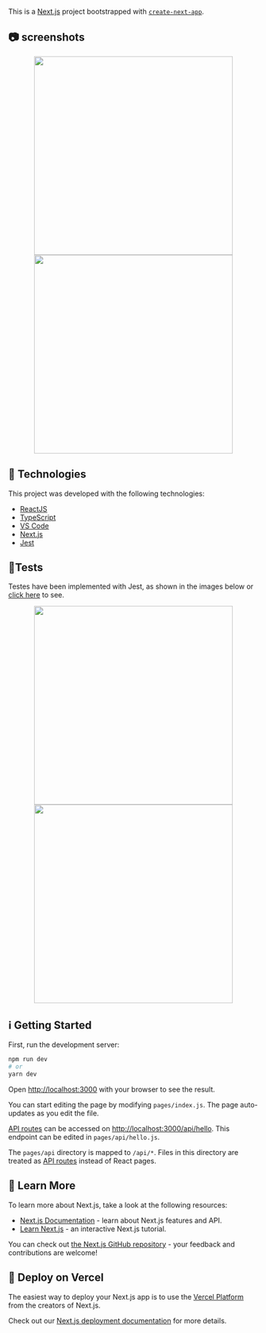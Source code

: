 This is a [Next.js](https://nextjs.org/) project bootstrapped with [`create-next-app`](https://github.com/vercel/next.js/tree/canary/packages/create-next-app).

## 📷 screenshots
<div align="center">
<img width="400px" src="https://user-images.githubusercontent.com/43748428/115904405-1955a100-a43b-11eb-99da-6440ea709922.png"/>
<img width="400px" src="https://user-images.githubusercontent.com/43748428/115904408-19ee3780-a43b-11eb-953f-58744ec060d1.png"/>
</div>

## :rocket: Technologies

This project was developed with the following technologies:

- [ReactJS](https://pt-br.reactjs.org/)
- [TypeScript](https://www.typescriptlang.org/)
- [VS Code](https://code.visualstudio.com/)
- [Next.js](https://nextjs.org/)
- [Jest](https://jestjs.io/pt-BR/)

## 🧪Tests

<P>Testes have been implemented with Jest, as shown in the images below or <a href="https://cesarzxk.github.io/Movit/components/index.html">click here</a> to see.</p>

<div align="center">
<img width="400px" src="https://res.cloudinary.com/da91uwz7j/image/upload/v1649430905/movit/Captura_de_tela_2022-04-07_195932_p4tnfc_tefvgr.png" />
<img width="400px" src="http://res.cloudinary.com/da91uwz7j/image/upload/v1649523466/movit/Captura_de_tela_2022-04-09_135537_a1ung4.png" />
</div>

## :information_source: Getting Started

First, run the development server:

```bash
npm run dev
# or
yarn dev
```

Open [http://localhost:3000](http://localhost:3000) with your browser to see the result.

You can start editing the page by modifying `pages/index.js`. The page auto-updates as you edit the file.

[API routes](https://nextjs.org/docs/api-routes/introduction) can be accessed on [http://localhost:3000/api/hello](http://localhost:3000/api/hello). This endpoint can be edited in `pages/api/hello.js`.

The `pages/api` directory is mapped to `/api/*`. Files in this directory are treated as [API routes](https://nextjs.org/docs/api-routes/introduction) instead of React pages.

## :bookmark: Learn More

To learn more about Next.js, take a look at the following resources:

- [Next.js Documentation](https://nextjs.org/docs) - learn about Next.js features and API.
- [Learn Next.js](https://nextjs.org/learn) - an interactive Next.js tutorial.

You can check out [the Next.js GitHub repository](https://github.com/vercel/next.js/) - your feedback and contributions are welcome!

## :seedling: Deploy on Vercel

The easiest way to deploy your Next.js app is to use the [Vercel Platform](https://vercel.com/new?utm_medium=default-template&filter=next.js&utm_source=create-next-app&utm_campaign=create-next-app-readme) from the creators of Next.js.

Check out our [Next.js deployment documentation](https://nextjs.org/docs/deployment) for more details.
